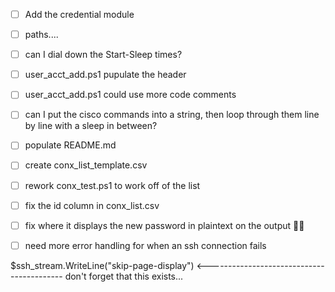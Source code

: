 * [ ] Add the credential module
* [ ] paths....
* [ ] can I dial down the Start-Sleep times?
* [ ] user_acct_add.ps1 pupulate the header
* [ ] user_acct_add.ps1 could use more code comments
* [ ] can I put the cisco commands into a string, then loop through them line by line with a sleep in between?
* [ ] populate README.md
* [ ] create conx_list_template.csv
* [ ] rework conx_test.ps1 to work off of the list
* [ ] fix the id column in conx_list.csv
* [ ] fix where it displays the new password in plaintext on the output 🤦‍♀️
* [ ] need more error handling for when an ssh connection fails


$ssh_stream.WriteLine("skip-page-display")    <------------------------------------------   don't forget that this exists...
